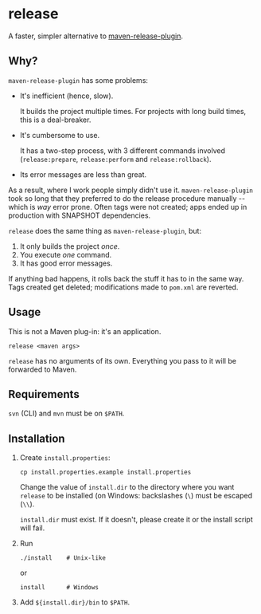 # release
A faster, simpler alternative to [maven-release-plugin](http://maven.apache.org/maven-release/maven-release-plugin/).

## Why?

`maven-release-plugin` has some problems:

* It's inefficient (hence, slow).

  It builds the project multiple times. For projects with long build times, this is a deal-breaker.

* It's cumbersome to use.

  It has a two-step process, with 3 different commands involved (`release:prepare`, `release:perform` and `release:rollback`).

* Its error messages are less than great.

As a result, where I work people simply didn't use it. `maven-release-plugin` took so long that they preferred to do the release procedure manually -- which is _way_ error prone. Often tags were not created; apps ended up in production with SNAPSHOT dependencies.

`release` does the same thing as `maven-release-plugin`, but:

1. It only builds the project _once_.
2. You execute _one_ command.
3. It has good error messages.

If anything bad happens, it rolls back the stuff it has to in the same way. Tags created get deleted; modifications made to `pom.xml` are reverted.

## Usage

This is not a Maven plug-in: it's an application.

    release <maven args>

`release` has no arguments of its own. Everything you pass to it will be forwarded to Maven.

## Requirements

`svn` (CLI) and `mvn` must be on `$PATH`.

## Installation

1. Create `install.properties`:

       cp install.properties.example install.properties

   Change the value of `install.dir` to the directory where you want `release` to be installed (on Windows: backslashes (`\`) must be escaped (`\\`).

   `install.dir` must exist. If it doesn't, please create it or the install script will fail.

2. Run

       ./install    # Unix-like

   or

       install      # Windows

3. Add `${install.dir}/bin` to `$PATH`.
